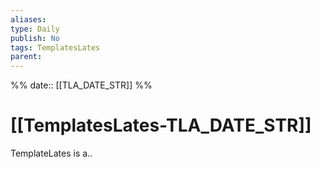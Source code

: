 ```yaml
---
aliases: 
type: Daily
publish: No
tags: TemplatesLates
parent:
---
```

%%
date:: [[TLA_DATE_STR]]
%%
# [[TemplatesLates-TLA_DATE_STR]]
TemplateLates is a..

